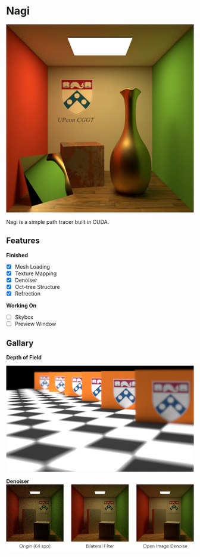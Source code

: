 # Nagi

![](./doc/header.png)

Nagi is a simple path tracer built in CUDA.

## Features

**Finished**

- [x] Mesh Loading
- [x] Texture Mapping
- [x] Denoiser
- [x] Oct-tree Structure
- [x] Refrection

**Working On**

- [ ] Skybox
- [ ] Preview Window

## Gallary

**Depth of Field**

![](./doc/dop.png)

**Denoiser**
![](./doc/denoiser.png)
